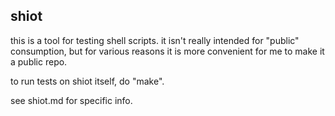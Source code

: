 ## shiot

this is a tool for testing shell scripts.
it isn't really intended for "public" consumption,
but for various reasons it is more convenient for
me to make it a public repo.

to run tests on shiot itself, do "make".

see shiot.md for specific info.
